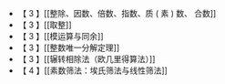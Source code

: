 - 【 3 】[[整除、因数、倍数、指数、质 ( 素 ) 数、 合数]]
- 【 3 】[[取整]]
- 【 3 】[[模运算与同余]]
- 【 3 】[[整数唯一分解定理]]
- 【 3 】[[辗转相除法（欧几里得算法）]]
- 【 4 】[[素数筛法：埃氏筛法与线性筛法]]